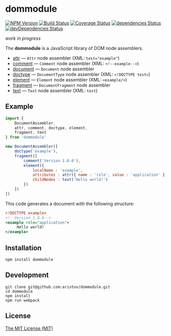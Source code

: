 # dommodule

[![NPM Version](https://img.shields.io/npm/v/dommodule.svg)](https://www.npmjs.com/package/dommodule)
[![Build Status](https://travis-ci.org/aristov/dommodule.svg?branch=master)](https://travis-ci.org/aristov/dommodule)
[![Coverage Status](https://coveralls.io/repos/github/aristov/dommodule/badge.svg?branch=master)](https://coveralls.io/github/aristov/dommodule?branch=master)
[![dependencies Status](https://david-dm.org/aristov/dommodule/status.svg)](https://david-dm.org/aristov/dommodule)
[![devDependencies Status](https://david-dm.org/aristov/dommodule/dev-status.svg)](https://david-dm.org/aristov/dommodule?type=dev)

_work in progress_

The **dommodule** is a JavaScript library of DOM node assemblers.

- [attr](lib/attr.js) — `Attr` node assembler (XML: `test="example"`)
- [comment](lib/comment.js) — `Comment` node assembler (XML: `<!--example-->`)
- [document](lib/document.js) — `Document` node assembler
- [doctype](lib/doctype.js) — `DocumentType` node assembler (XML: `<!DOCTYPE test>`)
- [element](lib/element.js) — `Element` node assembler (XML: `<example/>`)
- [fragment](lib/fragment.js) — `DocumentFragment` node assembler
- [text](lib/text.js) — `Text` node assembler (XML: `test`)

## Example

```js
import {
    DocumentAssembler,
    attr, comment, doctype, element,
    fragment, text
} from 'dommodule'

new DocumentAssembler([
    doctype('example'),
    fragment([
        comment('Version 1.0.0'),
        element({
            localName : 'example',
            attributes : attr({ name : 'role', value : 'application' }),
            childNodes : text('Hello world!')
        })
    ])
])
```

This code generates a document with the following structure:

```xml
<!DOCTYPE example>
<!--Version 1.0.0-->
<example role="application">
     Hello world!
</example>
```

## Installation

```
npm install dommodule
```

## Development

```
git clone git@github.com:aristov/dommodule.git
cd dommodule
npm install
npm run webpack
```

## License

[The MIT License (MIT)](https://raw.githubusercontent.com/aristov/dommodule/master/LICENSE)
